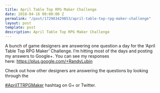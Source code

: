 ```yaml
---
title: April Table Top RPG Maker Challenge
date: 2018-04-16 00:00:00 Z
permalink: "/post/172983429853/april-table-top-rpg-maker-challenge"
layout: post
template: post
description: April Table Top RPG Maker Challenge
---
```


<p>A bunch of game designers are answering one question a day for the&nbsp;‘April Table Top RPG Maker’ Challenge. I’m hitting most of the days and posting my answers to Google+. You can see my responses here:&nbsp;<a href="https://plus.google.com/+RandyLubin">https://plus.google.com/+RandyLubin</a></p><p>Check out how other designers are answering the questions by looking through the&nbsp;

<a href="https://plus.google.com/s/%23AprilTTRPGMaker/posts">#AprilTTRPGMaker</a>&nbsp;hashtag on G+ or Twitter.</p>